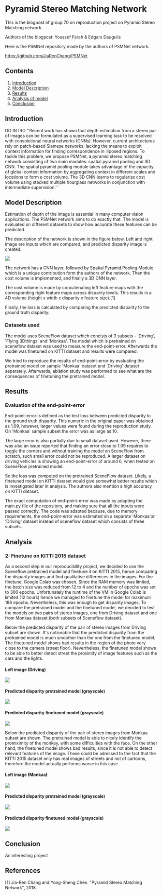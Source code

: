 
# Pyramid Stereo Matching Network

This is the blogpost of group 70 on reproduction project on Pyramid Stereo Matching network.

Authors of the blogpost:
Youssef Farah & Edgars Daugulis

Here is the PSMNet repository made by the authors of PSMNet network.

https://github.com/JiaRenChang/PSMNet

## Contents

1. [Introduction](#introduction)
2. [Model Description](#model)
3. [Results](#results)
4. [Analysis of model](#analysis)
5. [Conclusion](#conclusion)

## Introduction

DO INTRO
''Recent work has shown that depth estimation from a stereo pair of images can be formulated as a supervised learning task to be resolved with convolutional neural networks (CNNs). However, current architectures rely on patch-based Siamese networks, lacking the means to exploit context information for finding correspondence in illposed regions. To tackle this problem, we propose PSMNet, a pyramid stereo matching network consisting of two main modules: spatial pyramid pooling and 3D CNN. The spatial pyramid pooling module takes advantage of the capacity of global context information by aggregating context in different scales and locations to form a cost volume. The 3D CNN learns to regularize cost volume using stacked multiple hourglass networks in conjunction with intermediate supervision.''



## Model Description
Estimation of depth of the image is essential in many computer vision applications. The PSMNet network aims to do exactly that. The model is evaluated on different
datasets to show how accurate these features can be predicted.

The description of the network is shown in the figure below.
Left and right image are inputs which are compared, and predicted disparity image is created.

<img align="center" src="https://user-images.githubusercontent.com/11732099/43501836-1d32897c-958a-11e8-8083-ad41ec26be17.jpg">

The network has a CNN layer, followed by Spatial Pyramid Pooling Module which is a unique contribution form the authors of the network. Then the cost volume is implemented, and finally a 3D CNN layer. 

The cost volume is made by concatenating left feature maps with the corresponding right feature maps across disparity levels. This results in a 4D volume (height x width
x disparity x feature size).[1]

Finally, the loss is calculated by comparing the predicted disparity to the ground truth disparity.

### Datasets used

The model uses SceneFlow dataset which concists of 3 subsets - 'Driving', 'Flying 3Dthings' and 'Monkaa'. The model which is pretrained on sceneflow dataset was used to measure the end-point-error. Afterwards the model was finetuned on KITTI dataset and results were compared.

We tried to reproduce the results of end-point-error by evaluating the pretrained model on sample 'Monkaa' dataset and 'Driving' dataset separately. Afterwards, ablation study was performed to see what are the consequences of finetuning the pretrained model. 


## Results


### Evaluation of the end-point-error

End-point-error is defined as the test loss between predicted disparity to the ground truth disparity. This numeric in the original paper was obtained as 1.09, however, larger values were found during the reproduction study. On 'Monkaa' sample subset the error was as large as 10.

The large error is also partially due to small dataset used. However, there was also an issue reported that finding an error close to 1.09 requires to toggle the corners and without training the model on SceneFlow from scratch, such small error could not be reproduced. A larger dataset on driving vehicles is showing an end-point-error of around 6, when tested on SceneFlow pretrained model.

So the loss was computed on the pretrained SceneFlow dataset. Likely, a finetuned model on KITTI dataset would give somewhat better results which is investigated later in analysis. The authors also mention a high accuracy on KITTI dataset. 

The exact computation of end-point-error was made by adapting the main.py file of the repository, and making sure that all the inputs were passed correctly. The code was adapted because, due to memory requirements, the end-point-error was estimated on a separate 'Monkaa'or 'Driving' dataset instead of sceneflow dataset which consists
of three subsets.




## Analysis

### 2: Finetune on KITTI 2015 dataset
As a second step in our reproducibility project, we decided to use the Sceneflow pretrained model and finetune it on KITTI 2015, hence comparing the disparity images and find qualitative differences in the images. For the finetune, Google Colab was chosen. Since the RAM memory was limited, the batch size was reduced from 12 to 4 and the number of epochs was set to 300 epochs. Unfortunately the runtime of the VM in Google Colab is limited (12 hours) hence we managed to finetune the model for maximum 186 epochs. Nevertheless, this was enough to get disparity images.
To compare the pretrained model and the finetuned model, we decided to test the models on two pairs of stereo images, one from Driving dataset and one from Monkaa dataset (both subsets of Sceneflow dataset). 

Below the predicted disparity of the pair of stereo images from Driving subset are shown. It's noticeable that the predicted disparity from the pretrained model is much smoother than the one from the finetuned model. The finetuned model shows bad results in the region of the photo very close to the camera (street floor). Nevertheless, the finetuned model shows to be able to better detect street the proximity of image features such as the cars and the lights. 

#### Left image (Driving)
<img align="center" src="0401.png">

#### Predicted disparity pretrained model (grayscale)
<img align="center" src="0401_s.png">

#### Predicted disparity finetuned model (grayscale)
<img align="center" src="0401_finetune.png"> 

Below the predicted disparity of the pair of stereo images from Monkaa subset are shown. The pretrained model is able to nicely identify the promiximity of the monkey, with some difficulties with the face. On the other hand, the finetuned model shows bad results, since it is not able to detect relevant features of the image. These could be adressed to the fact that the KITTI 2015 dataset only has real images of streets and not of cartoons, therefore the model actually performs worse in this case. 

#### Left image (Monkaa)
<img align="center" src="0048.png" >

#### Predicted disparity pretrained model (grayscale)
<img align="center" src="0048_s.png" >

#### Predicted disparity finetuned model (grayscale)
<img align="center" src="0048_finetune.png" > 


## Conclusion

An interesting project

## References
[1] Jia-Ren Chang and Yong-Sheng Chen. "Pyramid Stereo Matching Network", 2018.
